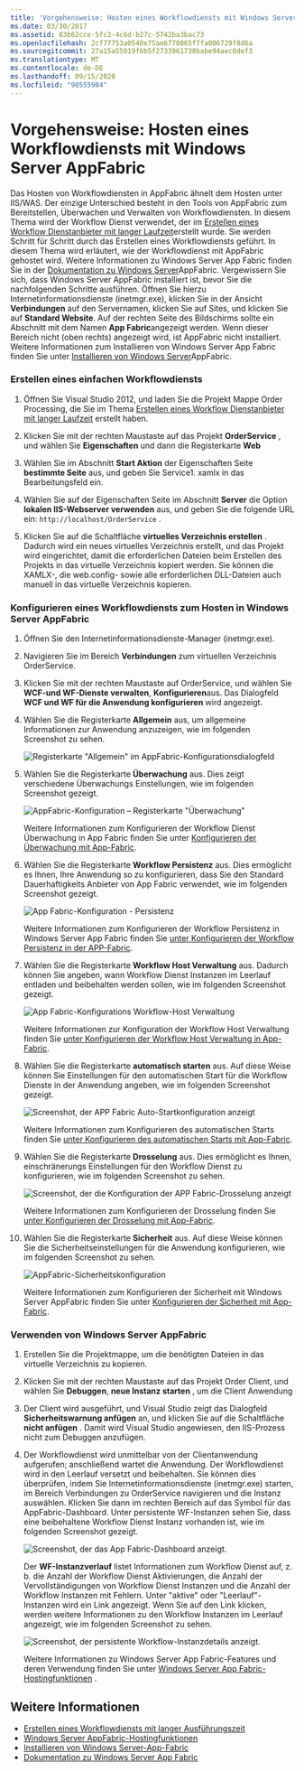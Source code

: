 ```yaml
---
title: 'Vorgehensweise: Hosten eines Workflowdiensts mit Windows Server AppFabric'
ms.date: 03/30/2017
ms.assetid: 83b62cce-5fc2-4c6d-b27c-5742ba3bac73
ms.openlocfilehash: 2cf77753a0540e75ae6778065f7fa006729f8d6a
ms.sourcegitcommit: 27a15a55019f6b5f2733961738babe94aec0def3
ms.translationtype: MT
ms.contentlocale: de-DE
ms.lasthandoff: 09/15/2020
ms.locfileid: "90555984"
---
```

# <a name="how-to-host-a-workflow-service-with-windows-server-app-fabric"></a>Vorgehensweise: Hosten eines Workflowdiensts mit Windows Server AppFabric

Das Hosten von Workflowdiensten in AppFabric ähnelt dem Hosten unter IIS/WAS. Der einzige Unterschied besteht in den Tools von AppFabric zum Bereitstellen, Überwachen und Verwalten von Workflowdiensten. In diesem Thema wird der Workflow Dienst verwendet, der im [Erstellen eines Workflow Dienstanbieter mit langer Laufzeit](creating-a-long-running-workflow-service.md)erstellt wurde. Sie werden Schritt für Schritt durch das Erstellen eines Workflowdiensts geführt. In diesem Thema wird erläutert, wie der Workflowdienst mit AppFabric gehostet wird. Weitere Informationen zu Windows Server App Fabric finden Sie in der [Dokumentation zu Windows Server](/previous-versions/appfabric/ff384253(v=azure.10))AppFabric. Vergewissern Sie sich, dass Windows Server AppFabric installiert ist, bevor Sie die nachfolgenden Schritte ausführen.  Öffnen Sie hierzu Internetinformationsdienste (inetmgr.exe), klicken Sie in der Ansicht **Verbindungen** auf den Servernamen, klicken Sie auf Sites, und klicken Sie auf **Standard Website**. Auf der rechten Seite des Bildschirms sollte ein Abschnitt mit dem Namen **App Fabric**angezeigt werden. Wenn dieser Bereich nicht (oben rechts) angezeigt wird, ist AppFabric nicht installiert. Weitere Informationen zum Installieren von Windows Server App Fabric finden Sie unter [Installieren von Windows Server](/previous-versions/appfabric/ee790960(v=azure.10))AppFabric.  
  
### <a name="creating-a-simple-workflow-service"></a>Erstellen eines einfachen Workflowdiensts  
  
1. Öffnen Sie Visual Studio 2012, und laden Sie die Projekt Mappe Order Processing, die Sie im Thema [Erstellen eines Workflow Dienstanbieter mit langer Laufzeit](creating-a-long-running-workflow-service.md) erstellt haben.  
  
2. Klicken Sie mit der rechten Maustaste auf das Projekt **OrderService** , und wählen Sie **Eigenschaften** und dann die Registerkarte **Web**  
  
3. Wählen Sie im Abschnitt **Start Aktion** der Eigenschaften Seite **bestimmte Seite** aus, und geben Sie Service1. xamlx in das Bearbeitungsfeld ein.  
  
4. Wählen Sie auf der Eigenschaften Seite im Abschnitt **Server** die Option **lokalen IIS-Webserver verwenden** aus, und geben Sie die folgende URL ein: `http://localhost/OrderService` .  
  
5. Klicken Sie auf die Schaltfläche **virtuelles Verzeichnis erstellen** . Dadurch wird ein neues virtuelles Verzeichnis erstellt, und das Projekt wird eingerichtet, damit die erforderlichen Dateien beim Erstellen des Projekts in das virtuelle Verzeichnis kopiert werden.  Sie können die XAMLX-, die web.config- sowie alle erforderlichen DLL-Dateien auch manuell in das virtuelle Verzeichnis kopieren.  
  
### <a name="configuring-a-workflow-service-hosted-in-windows-server-app-fabric"></a>Konfigurieren eines Workflowdiensts zum Hosten in Windows Server AppFabric  
  
1. Öffnen Sie den Internetinformationsdienste-Manager (inetmgr.exe).  
  
2. Navigieren Sie im Bereich **Verbindungen** zum virtuellen Verzeichnis OrderService.  
  
3. Klicken Sie mit der rechten Maustaste auf OrderService, und wählen Sie **WCF-und WF-Dienste verwalten**, **Konfigurieren**aus. Das Dialogfeld **WCF und WF für die Anwendung konfigurieren** wird angezeigt.  
  
4. Wählen Sie die Registerkarte **Allgemein** aus, um allgemeine Informationen zur Anwendung anzuzeigen, wie im folgenden Screenshot zu sehen.  
  
     ![Registerkarte "Allgemein" im AppFabric-Konfigurationsdialogfeld](media/appfabricconfiguration-general.gif "Appfabricconfiguration-allgemein")  
  
5. Wählen Sie die Registerkarte **Überwachung** aus. Dies zeigt verschiedene Überwachungs Einstellungen, wie im folgenden Screenshot gezeigt.  
  
     ![AppFabric-Konfiguration – Registerkarte "Überwachung"](media/appfabricconfiguration-monitoring.gif "Appfabricconfiguration-Überwachung")  
  
     Weitere Informationen zum Konfigurieren der Workflow Dienst Überwachung in App Fabric finden Sie unter [Konfigurieren der Überwachung mit App-Fabric](/previous-versions/appfabric/ee677384(v=azure.10)).  
  
6. Wählen Sie die Registerkarte **Workflow Persistenz** aus. Dies ermöglicht es Ihnen, Ihre Anwendung so zu konfigurieren, dass Sie den Standard Dauerhaftigkeits Anbieter von App Fabric verwendet, wie im folgenden Screenshot gezeigt.  
  
     ![App Fabric-Konfiguration &#45; Persistenz](media/appfabricconfiguration-persistence.gif "Appfabricconfiguration-Persistenz")  
  
     Weitere Informationen zum Konfigurieren der Workflow Persistenz in Windows Server App Fabric finden Sie [unter Konfigurieren der Workflow Persistenz in der APP-Fabric](/previous-versions/appfabric/ee677353(v=azure.10)).  
  
7. Wählen Sie die Registerkarte **Workflow Host Verwaltung** aus. Dadurch können Sie angeben, wann Workflow Dienst Instanzen im Leerlauf entladen und beibehalten werden sollen, wie im folgenden Screenshot gezeigt.  
  
     ![App Fabric-Konfigurations Workflow-Host Verwaltung](media/appfabricconfiguration-management.gif "Appfabricconfiguration-Verwaltung")  
  
     Weitere Informationen zur Konfiguration der Workflow Host Verwaltung finden Sie [unter Konfigurieren der Workflow Host Verwaltung in App-Fabric](/previous-versions/appfabric/ff383424(v=azure.10)).  
  
8. Wählen Sie die Registerkarte **automatisch starten** aus. Auf diese Weise können Sie Einstellungen für den automatischen Start für die Workflow Dienste in der Anwendung angeben, wie im folgenden Screenshot gezeigt.  
  
     ![Screenshot, der APP Fabric Auto&#45;Startkonfiguration anzeigt](./media/how-to-host-a-workflow-service-with-windows-server-app-fabric/app-fabric-auto-start-configuration.gif)  
  
     Weitere Informationen zum Konfigurieren des automatischen Starts finden Sie [unter Konfigurieren des automatischen Starts mit App-Fabric](/previous-versions/appfabric/ee677261(v=azure.10)).  
  
9. Wählen Sie die Registerkarte **Drosselung** aus. Dies ermöglicht es Ihnen, einschränerungs Einstellungen für den Workflow Dienst zu konfigurieren, wie im folgenden Screenshot zu sehen.  
  
     ![Screenshot, der die Konfiguration der APP Fabric-Drosselung anzeigt](./media/how-to-host-a-workflow-service-with-windows-server-app-fabric/app-fabric-throttling-configuration.gif)  
  
     Weitere Informationen zum Konfigurieren der Drosselung finden Sie [unter Konfigurieren der Drosselung mit App-Fabric](/previous-versions/appfabric/ee677261(v=azure.10)).  
  
10. Wählen Sie die Registerkarte **Sicherheit** aus. Auf diese Weise können Sie die Sicherheitseinstellungen für die Anwendung konfigurieren, wie im folgenden Screenshot zu sehen.  
  
     ![AppFabric-Sicherheitskonfiguration](media/appfabricconfiguration-security.gif "Appfabricconfiguration-Sicherheit")  
  
     Weitere Informationen zum Konfigurieren der Sicherheit mit Windows Server AppFabric finden Sie unter [Konfigurieren der Sicherheit mit App-Fabric](/previous-versions/appfabric/ee677278(v=azure.10)).  
  
### <a name="using-windows-server-app-fabric"></a>Verwenden von Windows Server AppFabric  
  
1. Erstellen Sie die Projektmappe, um die benötigten Dateien in das virtuelle Verzeichnis zu kopieren.  
  
2. Klicken Sie mit der rechten Maustaste auf das Projekt Order Client, und wählen Sie **Debuggen**, **neue Instanz starten** , um die Client Anwendung  
  
3. Der Client wird ausgeführt, und Visual Studio zeigt das Dialogfeld **Sicherheitswarnung anfügen** an, und klicken Sie auf die Schaltfläche **nicht anfügen** . Damit wird Visual Studio angewiesen, den IIS-Prozess nicht zum Debuggen anzufügen.  
  
4. Der Workflowdienst wird unmittelbar von der Clientanwendung aufgerufen; anschließend wartet die Anwendung. Der Workflowdienst wird in den Leerlauf versetzt und beibehalten. Sie können dies überprüfen, indem Sie Internetinformationsdienste (inetmgr.exe) starten, im Bereich Verbindungen zu OrderService navigieren und die Instanz auswählen. Klicken Sie dann im rechten Bereich auf das Symbol für das AppFabric-Dashboard. Unter persistente WF-Instanzen sehen Sie, dass eine beibehaltene Workflow Dienst Instanz vorhanden ist, wie im folgenden Screenshot gezeigt.  
  
     ![Screenshot, der das App Fabric-Dashboard anzeigt.](./media/how-to-host-a-workflow-service-with-windows-server-app-fabric/app-fabric-dashboard.gif)  
  
     Der **WF-Instanzverlauf** listet Informationen zum Workflow Dienst auf, z. b. die Anzahl der Workflow Dienst Aktivierungen, die Anzahl der Vervollständigungen von Workflow Dienst Instanzen und die Anzahl der Workflow Instanzen mit Fehlern. Unter "aktive" oder "Leerlauf"-Instanzen wird ein Link angezeigt. Wenn Sie auf den Link klicken, werden weitere Informationen zu den Workflow Instanzen im Leerlauf angezeigt, wie im folgenden Screenshot zu sehen.  
  
     ![Screenshot, der persistente Workflow-Instanzdetails anzeigt.](./media/how-to-host-a-workflow-service-with-windows-server-app-fabric/persisted-workflow-instance-detail.gif)  
  
     Weitere Informationen zu Windows Server App Fabric-Features und deren Verwendung finden Sie unter [Windows Server App Fabric-Hostingfunktionen](/previous-versions/appfabric/ee677189(v=azure.10)) .  
  
## <a name="see-also"></a>Weitere Informationen

- [Erstellen eines Workflowdiensts mit langer Ausführungszeit](creating-a-long-running-workflow-service.md)
- [Windows Server AppFabric-Hostingfunktionen](/previous-versions/appfabric/ee677189(v=azure.10))
- [Installieren von Windows Server-App-Fabric](/previous-versions/appfabric/ee790960(v=azure.10))
- [Dokumentation zu Windows Server App Fabric](/previous-versions/appfabric/ff384253(v=azure.10))
